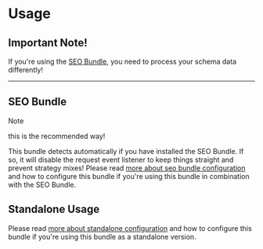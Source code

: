# Usage

## Important Note!
If you're using the [SEO Bundle](https://github.com/dachcom-digital/pimcore-seo), you need to process your schema data differently!

***

## SEO Bundle

> [!NOTE]  
> this is the recommended way!

This bundle detects automatically if you have installed the SEO Bundle. If so, it will disable the request event listener to keep things straight and prevent strategy mixes!
Please read [more about seo bundle configuration](./01_SeoBundleUsage.md) and how to configure this bundle if you're using this bundle in combination with the SEO Bundle.

## Standalone Usage
Please read [more about standalone configuration](./02_StandaloneUsage.md) and how to configure this bundle if you're using this bundle as a standalone version.
